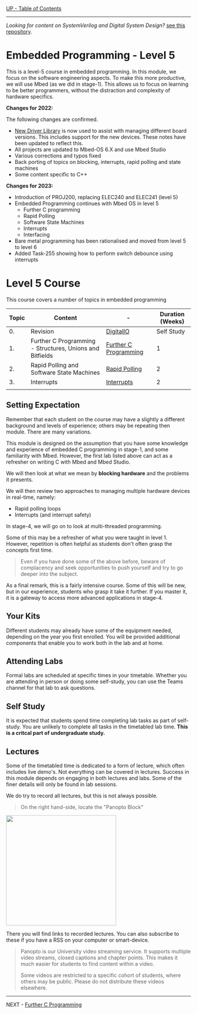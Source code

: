 [UP - Table of Contents](../README.md)

---
 
*Looking for content on SystemVerilog and Digital System Design?*
[see this repository](https://github.com/UniversityOfPlymouth-Electronics/DigitalSystems).

# Embedded Programming - Level 5

This is a level-5 course in embedded programming. In this module, we focus on the software engineering aspects. To make this more productive, we will use Mbed (as we did in stage-1). This allows us to focus on learning to be better programmers, without the distraction and complexity of hardware specifics.

**Changes for 2022:**

The following changes are confirmed.

* [New Driver Library](https://github.com/UniversityOfPlymouth-Electronics/libuopmsb) is now used to assist with managing different board versions. This includes support for the new devices. These notes have been updated to reflect this.
* All projects are updated to Mbed-OS 6.X and use Mbed Studio 
* Various corrections and typos fixed
* Back porting of topics on blocking, interrupts, rapid polling and state machines
* Some content specific to C++

**Changes for 2023:**

* Introduction of PROJ200, replacing ELEC240 and ELEC241 (level 5)
* Embedded Programming continues with Mbed OS in level 5
   * Further C programming
   * Rapid Polling
   * Software State Machines
   * Interrupts
   * Interfacing
* Bare metal programming has been rationalised and moved from level 5 to level 6
* Added Task-255 showing how to perform switch debounce using interrupts

# Level 5 Course
This course covers a number of topics in embedded programming

| Topic | Content | - | Duration (Weeks) |
| --- | --- | --- | --- |
| 0. | Revision | [DigitalIO](DigitalIO.md) | Self Study |
| 1. | Further C Programming - Structures, Unions and Bitfields | [Further C Programming](Cplusplus-structures.md) | 1 |
| 2. | Rapid Polling and Software State Machines | [Rapid Polling](rapid-poll.md) | 2 | 
| 3. | Interrupts | [Interrupts](interrupts.md) | 2 |
| |

## Setting Expectation
Remember that each student on the course may have a slightly a different background and levels of experience; others may be repeating then module. There are many variations.

This module is designed on the assumption that you have some knowledge and experience of embedded C programming in stage-1, and some familiarity with Mbed.  However, the first lab listed above can act as a refresher on writing C with Mbed and Mbed Studio. 

We will then look at what we mean by **blocking hardware** and the problems it presents.

We will then review two approaches to managing multiple hardware devices in real-time, namely:

* Rapid polling loops
* Interrupts (and interrupt safety)

In stage-4, we will go on to look at multi-threaded programming.

Some of this may be a refresher of what you were taught in level 1. However, repetition is often helpful as students don't often grasp the concepts first time. 

> Even if you have done some of the above before, beware of complacency and seek opportunities to push yourself and try to go deeper into the subject.

As a final remark, this is a fairly intensive course. Some of this will be new, but in our experience, students who grasp it take it further. If you master it, it is a gateway to access more advanced applications in stage-4.


## Your Kits
Different students may already have some of the equipment needed, depending on the year you first enrolled. You will be provided additional components that enable you to work both in the lab and at home. 

## Attending Labs
Formal labs are scheduled at specific times in your timetable. Whether you are attending in person or doing some self-study, you can use the Teams channel for that lab to ask questions.

## Self Study
It is expected that students spend time completing lab tasks as part of self-study. You are unlikely to complete all tasks in the timetabled lab time. **This is a critcal part of undergraduate study.**

## Lectures
Some of the timetabled time is dedicated to a form of lecture, which often includes live demo's. Not everything can be covered in lectures. Success in this module depends on engaging in both lectures and labs. Some of the finer details will only be found in lab sessions. 

We do try to record all lectures, but this is not always possible.

> On the right hand-side, locate the "Panopto Block"

<img src="../img/PanoptoBlock.png" width=300>

There you will find links to recorded lectures. You can also subscribe to these if you have a RSS on your computer or smart-device.

> Panopto is our University video streaming service. It supports multiple video streams, closed captions and chapter points. This makes it much easier for students to find content within a video.
>
> Some videos are restricted to a specific cohort of students, where others may be public. Please do not distribute these videos elsewhere.  

---
NEXT - [Further C Programming](Cplusplus-structures.md)





